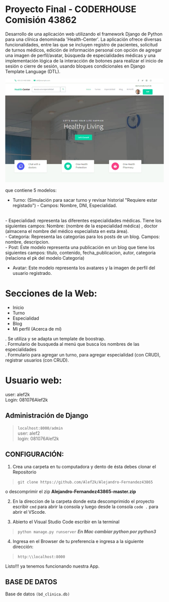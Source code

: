 
# Proyecto Final - CODERHOUSE Comisión 43862
Desarrollo de una aplicación web utilizando el framework Django de Python para una clínica denominada 'Health-Center'. La aplicación ofrece diversas funcionalidades, entre las que se incluyen registro de pacientes, solicitud de turnos médicos, edición de información personal con opción de agregar una imagen de perfil/avatar, búsqueda de especialidades médicas y una implementación lógica de la interacción de botones para realizar el inicio de sesión o cierre de sesión, usando bloques condicionales en Django Template Language (DTL). 

![captura web](https://github.com/Alef2k/Alejandro-Fernandez43865/blob/master/captura_web.jpg)



que contiene 5 modelos:
<br>
- Turno: (Simulación para sacar turno y revisar historial "Requiere estar registado") - Campos: Nombre, DNI, Especialidad.
<br>
- Especialidad: representa las diferentes especialidades médicas. Tiene los siguientes campos: Nombre: (nombre de la especialidad médica)
, doctor (almacena el nombre del médico especialista en esta área).
<br>
- Categoria: Representa las categorías para los posts de un blog. Campos: nombre, descripcion.<br>
- Post: Este modelo representa una publicación en un blog que tiene los siguientes campos: titulo, contenido, fecha_publicacion, autor, categoria (relaciona el pk del modelo Categoria)<br>

- Avatar: Este modelo representa los avatares y la imagen de perfil del usuario registrado.<br>

# Secciones de la Web:
- Inicio 
- Turno
- Especialidad
- Blog
- Mi perfil (Acerca de mí)


. Se utiliza y se adapta un template de boostrap.<br>
. Formulario de busqueda al menú que busca los nombres de las especialidades<br>
. Formulario para agregar un turno, para agregar especialidad (con CRUD), registrar usuarios (con CRUD).



# Usuario web:
user: alef2k <br>
Login: 081076Alef2k

## Administración de Django
> `localhost:8000/admin` <br>
user: alef2 <br>
login: 081076Alef2k


## CONFIGURACIÓN:

1. Crea una carpeta en tu computadora y dento de ésta debes clonar el Repositorio

> `git clone https://github.com/Alef2k/Alejandro-Fernandez43865`

o descomprimir el zip **Alejandro-Fernandez43865-master.zip** 

2. En la direccion de la carpeta donde esta descomprimido el proyecto escribir `cmd` para abrir la consola y luego desde la consola `code .` para abrir el VScode.

3. Abierto el Visual Studio Code 
escribir en la terminal 
> `python manage.py runserver`
***En Mac cambiar python por python3***

4. Ingresa en el Browser de tu preferencia e ingresa a la siguiente dirección: 
> `http:\\localhost:8000`



Listo!!! ya tenemos funcionando nuestra App.


## BASE DE DATOS 
Base de datos `(bd_clinica.db)` 




